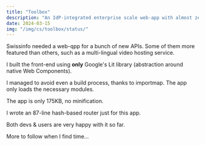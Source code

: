 ```yaml
---
title: "Toolbox"
description: "An IdP-integrated enterprise scale web-app with almost zero dependencies."
date: 2024-03-15
img: "/img/cs/toolbox/status/"
---
```

Swissinfo needed a web-qpp for a bunch of new APIs. Some of them more featured than others, such as a multi-lingual video hosting service.

I built the front-end using **only** Google's Lit library (abstraction around native Web Components).

I managed to avoid even a build process, thanks to importmap. The app only loads the necessary modules.

The app is only 175KB, no minification.

I wrote an 87-line hash-based router just for this app.

Both devs & users are very happy with it so far.

More to follow when I find time...